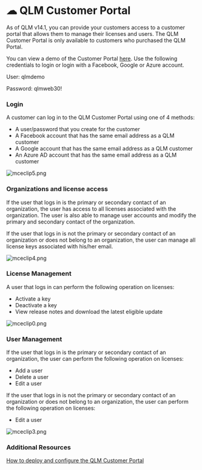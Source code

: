 # ☁ QLM Customer Portal

As of QLM v14.1, you can provide your customers access to a customer portal that allows them to manage their licenses and users. The QLM Customer Portal is only available to customers who purchased the QLM Portal.

&#x20;You can view a demo of the Customer Portal [here](https://qlm3.net/qlmdemov15/qlmcustomerportal/qlm-portal-app). Use the following credentials to login or login with a Facebook, Google or Azure account.

User: qlmdemo

Password: qlmweb30!

### Login

A customer can log in to the QLM Customer Portal using one of 4 methods:

* A user/password that you create for the customer&#x20;
* A Facebook account that has the same email address as a QLM customer
* A Google account that has the same email address as a QLM customer
* An Azure AD account that has the same email address as a QLM customer

![mceclip5.png](https://support.soraco.co/hc/article\_attachments/360062698691/mceclip5.png)

### Organizations and license access

If the user that logs in is the primary or secondary contact of an organization, the user has access to all licenses associated with the organization. The user is also able to manage user accounts and modify the primary and secondary contact of the organization.

If the user that logs in is not the primary or secondary contact of an organization or does not belong to an organization, the user can manage all license keys associated with his/her email.

![mceclip4.png](https://support.soraco.co/hc/article\_attachments/360062698671/mceclip4.png)

### License Management

A user that logs in can perform the following operation on licenses:

* Activate a key&#x20;
* Deactivate a key
* View release notes and download the latest eligible update

![mceclip0.png](https://support.soraco.co/hc/article\_attachments/360062698571/mceclip0.png)

### User Management

If the user that logs in is the primary or secondary contact of an organization, the user can perform the following operation on licenses:

* Add a user
* Delete a user
* Edit a user

If the user that logs in is not the primary or secondary contact of an organization or does not belong to an organization, the user can perform the following operation on licenses:

* Edit a user

![mceclip3.png](https://support.soraco.co/hc/article\_attachments/360062522892/mceclip3.png)

### Additional Resources

[How to deploy and configure the QLM Customer Portal](customer-portal-deployment.md)
